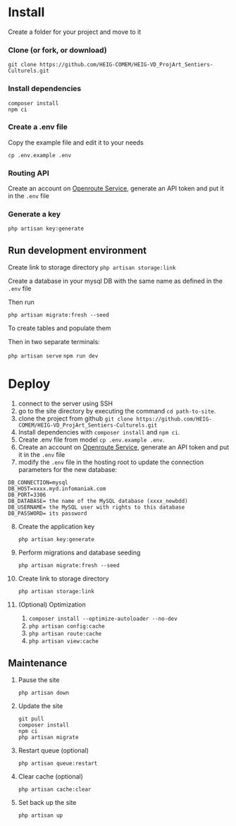 # Install

Create a folder for your project and move to it

### Clone (or fork, or download)

`git clone https://github.com/HEIG-COMEM/HEIG-VD_ProjArt_Sentiers-Culturels.git`

### Install dependencies

```
composer install
npm ci
```

### Create a .env file

Copy the example file and edit it to your needs

`cp .env.example .env`

### Routing API

Create an account on [Openroute Service](https://openrouteservice.org/), generate an API token and put it in the `.env` file

### Generate a key

`php artisan key:generate`

## Run development environment

Create link to storage directory `php artisan storage:link`

Create a database in your mysql DB with the same name as defined in the `.env` file

Then run

`php artisan migrate:fresh --seed`

To create tables and populate them

Then in two separate terminals:

`php artisan serve`
`npm run dev`

# Deploy

1. connect to the server using SSH
2. go to the site directory by executing the command `cd path-to-site`.
3. clone the project from github `git clone https://github.com/HEIG-COMEM/HEIG-VD_ProjArt_Sentiers-Culturels.git`
4. Install dependencies with `composer install` and `npm ci`.
5. Create .env file from model `cp .env.example .env`.
6. Create an account on [Openroute Service](https://openrouteservice.org/), generate an API token and put it in the `.env` file
7. modify the `.env` file in the hosting root to update the connection parameters for the new database:

```env
DB_CONNECTION=mysql
DB_HOST=xxxx.myd.infomaniak.com
DB_PORT=3306
DB_DATABASE= the name of the MySQL database (xxxx_newbdd)
DB_USERNAME= the MySQL user with rights to this database
DB_PASSWORD= its password
```

8. Create the application key

    `php artisan key:generate`

9. Perform migrations and database seeding

    `php artisan migrate:fresh --seed`

10. Create link to storage directory

    `php artisan storage:link`

11. (Optional) Optimization
    1. `composer install --optimize-autoloader --no-dev`
    2. `php artisan config:cache`
    3. `php artisan route:cache`
    4. `php artisan view:cache`

## Maintenance

1. Pause the site

    `php artisan down`

2. Update the site

    ```
    git pull
    composer install
    npm ci
    php artisan migrate
    ```

3. Restart queue (optional)

    `php artisan queue:restart`

4. Clear cache (optional)

    `php artisan cache:clear`

5. Set back up the site

    `php artisan up`
